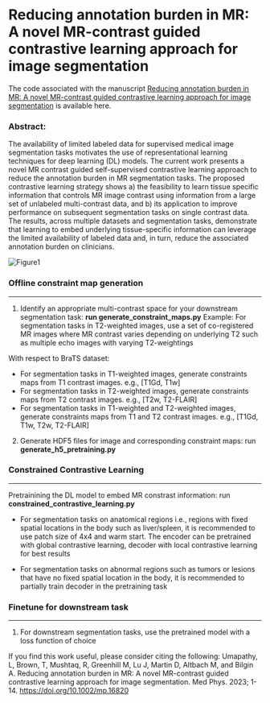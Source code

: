 # Reducing annotation burden in MR: A novel MR-contrast guided contrastive learning approach for image segmentation

The code associated with the manuscript [Reducing annotation burden in MR: A novel MR-contrast guided contrastive learning approach for image segmentation](https://aapm.onlinelibrary.wiley.com/doi/10.1002/mp.16820) is available here.

### Abstract:
The availability of limited labeled data for supervised medical image segmentation tasks motivates the use of representational learning techniques for deep learning (DL) models. The current work presents a novel MR contrast guided self-supervised contrastive learning approach to reduce the annotation burden in MR segmentation tasks. The proposed contrastive learning strategy shows a) the feasibility to learn tissue specific information that controls MR image contrast using information from a large set of unlabeled multi-contrast data, and b) its application to improve performance on subsequent segmentation tasks on single contrast data. The results, across multiple datasets and segmentation tasks, demonstrate that learning to embed underlying tissue-specific information can leverage the limited availability of labeled data and, in turn, reduce the associated annotation burden on clinicians.



![Figure1](https://github.com/lunastra26/multi-contrast-contrastive-learning/assets/60745251/400e6145-8ece-4ad8-9af0-8848a63005c5)

 
### Offline constraint map generation
***
1) Identify an appropriate multi-contrast space for your downstream segmentation task: **run generate_constraint_maps.py**
Example: For segmentation tasks in T2-weighted images, use a set of co-registered MR images where MR contrast varies depending on underlying T2 such as multiple echo images with varying T2-weightings

With respect to BraTS dataset:
- For segmentation tasks in T1-weighted images, generate constraints maps from T1 contrast images. e.g., [T1Gd, T1w]
- For segmentation tasks in T2-weighted images, generate constraints maps from T2 contrast images. e.g., [T2w, T2-FLAIR]
- For segmentation tasks in T1-weighted and T2-weighted images, generate constraints maps from T1 and T2 contrast images. e.g., [T1Gd, T1w, T2w, T2-FLAIR]

2) Generate HDF5 files for image and corresponding constraint maps: run **generate_h5_pretraining.py**

### Constrained Contrastive Learning
***
Pretrainining the DL model to embed MR constrast information: run **constrained_contrastive_learning.py**
- For segmentation tasks on anatomical regions i.e., regions with fixed spatial locations in the body such as liver/spleen, it is recommended to use patch size of 4x4 and warm start. The encoder can be pretrained with global contrastive learning, decoder with local contrastive learning for best results

 - For segmentation tasks on abnormal regions such as tumors or lesions that have no fixed spatial location in the body, it is recommended to partially train decoder in the pretraining task 

### Finetune for downstream task
***
1) For downstream segmentation tasks, use the pretrained model with a loss function of choice



If you find this work useful, please consider citing the following:
Umapathy, L, Brown, T, Mushtaq, R, Greenhill M, Lu J, Martin D, Altbach M, and Bilgin A. Reducing annotation burden in MR: A novel MR-contrast guided contrastive learning approach for image segmentation. Med Phys. 2023; 1-14. https://doi.org/10.1002/mp.16820




